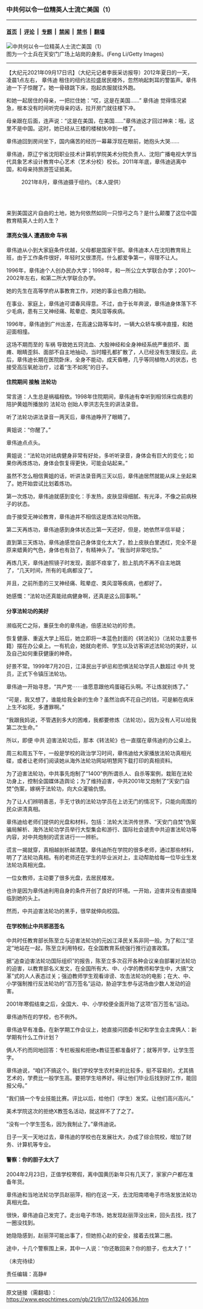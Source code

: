 ### 中共何以令一位精英人士流亡美国（1）

---

#### [首页](../../../..?n13240636) &nbsp;|&nbsp; [评论](../../../../../epoch-comment?n13240636) &nbsp;|&nbsp; [专题](../../../../../epoch-special?n13240636) &nbsp;|&nbsp; [禁闻](../../../../../epoch-news?n13240636) &nbsp;|&nbsp; [禁书](../../../../../books?n13240636) &nbsp;|&nbsp; [翻墙](https://github.com/gfw-breaker/nogfw/blob/master/README.md?n13240636)


<div><img alt="中共何以令一位精英人士流亡美国（1）" class="attachment-djy_600_400 size-djy_600_400 wp-post-image" src="https://i.epochtimes.com/assets/uploads/2020/12/A4-11-600x400.jpg"/>
<div class="caption">
 图为一个士兵在天安门广场上站岗的身影。(Feng Li/Getty Images)
</div></div><hr/><div class="post_content" id="artbody" itemprop="articleBody">
 <!-- article content begin -->
 <p>
  【大纪元2021年09月17日讯】（大纪元记者李辰采访报导）2012年夏日的一天，凌晨1点左右，
  <ok href="https://www.epochtimes.com/gb/tag/%E7%AB%A0%E4%BC%9F%E8%BF%AA.html">
   章伟迪
  </ok>
  租住的纽约法拉盛居民楼外，忽然响起刺耳的警笛声。章伟迪一下子惊醒了。她一骨碌跳下床，抱起衣服就往外跑。
 </p>
 <p>
  和她一起居住的母亲，一把拦住她：“哎，这是在美国……”
  <ok href="https://www.epochtimes.com/gb/tag/%E7%AB%A0%E4%BC%9F%E8%BF%AA.html">
   章伟迪
  </ok>
  觉得情况紧急，根本没有时间听完母亲的话，拉开房门就往楼下冲。
 </p>
 <p>
  母亲跟在后面，连声说：“这是在美国，在美国……”章伟迪这才回过神来：哦，这里不是中国。这时，她已经从三楼的楼梯快冲到一楼了。
 </p>
 <p>
  章伟迪回到房间坐下，国内痛苦的经历一幕幕浮现在眼前，她抱头大哭……
 </p>
 <p>
  章伟迪，原辽宁省沈阳职业技术计算机学院美术分院负责人、沈阳广播电视大学当代具象艺术设计教育中心艺术（艺术分校）校长。2011年年底，章伟迪逃离中国，和母亲持旅游签证抵美。
 </p>
 <figure aria-describedby="caption-attachment-13241926" class="wp-caption aligncenter" id="attachment_13241926" style="width: 400px">
  <ok href="https://i.epochtimes.com/assets/uploads/2021/09/id13241926-weidi01.jpg" target="_blank">
   <img alt="" class="size-medium_vertical wp-image-13241926" src="https://i.epochtimes.com/assets/uploads/2021/09/id13241926-weidi01-400x400.jpg"/>
  </ok>
  <br/><figcaption class="wp-caption-text" id="caption-attachment-13241926">
   2021年8月，章伟迪摄于纽约。（本人提供）
  </figcaption><br/>
 </figure><br/>
 <p>
  来到美国这片自由的土地，她为何依然如同一只惊弓之鸟？是什么颠覆了这位中国教育精英人士的人生？
 </p>
 <h4>
  漂亮女强人 遭遇致命
  <ok href="https://www.epochtimes.com/gb/tag/%E8%BD%A6%E7%A5%B8.html">
   车祸
  </ok>
 </h4>
 <p>
  章伟迪从小到大家庭条件优越，父母都是国家干部。章伟迪本人在沈阳教育局上班，由于工作条件很好，年轻时又很漂亮，什么都爱争第一，得理不让人。
 </p>
 <p>
  1996年，章伟迪个人创办民办大学；1998年，和一所公立大学联合办学；2001～2002年左右，和第二所大学联合办学。
 </p>
 <p>
  她的先生在高等学府从事教育工作，对她的事业也鼎力相助。
 </p>
 <p>
  在事业、家庭上，章伟迪可谓春风得意。不过，由于长年奔波，章伟迪身体落下不少毛病，患有三叉神经痛、眩晕症、类风湿等疾病。
 </p>
 <p>
  1996年，章伟迪到广州出差，在高速公路等车时，一辆大众轿车横冲直撞，和她迎面相撞。
 </p>
 <p>
  这场不期而至的
  <ok href="https://www.epochtimes.com/gb/tag/%E8%BD%A6%E7%A5%B8.html">
   车祸
  </ok>
  导致她五窍流血、大股神经和全身神经系统严重损坏、面瘫、眼睛歪斜、面部不自主地抽动，当时瞳孔都扩散了，人已经没有生理反应。此后，章伟迪长期在医院卧床，全身不能动，成天昏睡，几乎等同植物人的状态，也接受高压氧舱治疗，过着“生不如死”的日子。
 </p>
 <h4>
  住院期间 接触
  <ok href="https://www.epochtimes.com/gb/tag/%E6%B3%95%E8%BD%AE%E5%8A%9F.html">
   法轮功
  </ok>
 </h4>
 <p>
  常言道：人生总是祸福相依。1998年住院期间，章伟迪有幸听到相邻床位病患的陪护黄姐所播放的
  <ok href="https://www.epochtimes.com/gb/tag/%E6%B3%95%E8%BD%AE%E5%8A%9F.html">
   法轮功
  </ok>
  创始人李洪志先生的讲法录音。
 </p>
 <p>
  听了法轮功讲法录音一两天后，章伟迪睁开了眼睛了。
 </p>
 <p>
  黄姐说：“你醒了。”
 </p>
 <p>
  章伟迪点点头。
 </p>
 <p>
  黄姐说：“法轮功对祛病健身非常有好处，多听听录音，身体会有巨大的变化；如果你再炼炼功，身体会恢复得更快，可能会站起来。”
 </p>
 <p>
  虽然不怎么相信黄姐的话，听讲法录音两三天以后，章伟迪居然就能从床上坐起来了。她开始尝试比划着炼功。
 </p>
 <p>
  第一次炼功，章伟迪就感到变化：手发热，皮肤显得细腻、有光泽，不像之前病秧子的状态。
 </p>
 <p>
  由于接受无神论教育，章伟迪并不相信这是炼法轮功所致。
 </p>
 <p>
  第二天再炼功，章伟迪感到身体状态比第一天还好，但是，她依然半信半疑；
 </p>
 <p>
  直到第三天炼功，章伟迪感觉自己身体变化太大了，脸上皮肤白里透红，完全不是原来蜡黄的气色，身体也有劲了，有精神头了。“我当时非常吃惊。”
 </p>
 <p>
  再炼几天，章伟迪照镜子时发现，面部不痉挛了，脸上肌肉不再不自主地跳了，“几天时间，所有的毛病都没了”。
 </p>
 <p>
  并且，之前所患的三叉神经痛、眩晕症、类风湿等疾病，也都好了。
 </p>
 <p>
  她感慨：“法轮功还真能祛病健身啊，还真是这么回事啊。”
 </p>
 <h4>
  分享法轮功的美好
 </h4>
 <p>
  濒临死亡之际，重获生命的章伟迪，倍感法轮功的珍贵。
 </p>
 <p>
  恢复健康、重返大学上班后，她立即将一本蓝色封面的《转法轮》》（法轮功主要书籍）摆在办公桌上。一有机会，她就向老师、学生以及访客讲述法轮功的美好，以及自己如何重获健康的神奇。
 </p>
 <p>
  好景不常。1999年7月20日，江泽民出于妒忌和恐惧法轮功学员人数超过
  <ok href="https://www.epochtimes.com/gb/tag/%E4%B8%AD%E5%85%B1.html">
   中共
  </ok>
  党员，正式下令镇压法轮功。
 </p>
 <p>
  章伟迪一开始寻思，“共产党⋯⋯谁愿意跟他鸡蛋碰石头啊。不让炼就别炼了。”
 </p>
 <p>
  “可是，我又想了，谁能给我全新的生命？虽然治病不花自己的钱，可是躺在病床上生不如死，多遭罪啊。”
 </p>
 <p>
  “我跟我妈说，不管遇到多大的困难，我都要修炼（法轮功）。因为没有人可以给我第二次生命。”
 </p>
 <p>
  所以，即便
  <ok href="https://www.epochtimes.com/gb/tag/%E4%B8%AD%E5%85%B1.html">
   中共
  </ok>
  迫害法轮功后，那本《转法轮》也一直摆在章伟迪的办公桌上。
 </p>
 <p>
  周三和周五下午，一般是学校的政治学习时间，章伟迪给大家播放法轮功真相光碟，或者让老师们阅读她从海外法轮功网站明慧网下载打印的真相资料。
 </p>
 <p>
  为了迫害法轮功，中共事先炮制了“1400”例所谓杀人、自杀等案例，栽赃在法轮功身上，控制全国媒体造舆论；为了维持迫害，中共2001年又炮制了“天安门自焚”伪案，嫁祸于法轮功，向大众灌输仇恨。
 </p>
 <p>
  为了让人们辨明善恶，手无寸铁的法轮功学员在上访无门的情况下，只能向周围的民众讲清真相。
 </p>
 <p>
  章伟迪给老师们提供的光盘和材料，包括：法轮大法洪传世界、“天安门自焚”伪案骗局解析、海外法轮功学员举行大型集会和游行、国际社会谴责中共迫害法轮功等内容，对中共炮制的谎言进行一一辨析。
 </p>
 <p>
 </p>
 <p>
  谎言一揭就穿，真相越剖析越清楚。章伟迪所在学院的很多老师，通过那些材料，明了了法轮功真相。有的老师还在学生的毕业派对上，主动帮助给每一位毕业生发法轮功真相光盘。
 </p>
 <p>
  一位女教师，主动要了很多光盘，去居民楼发。
 </p>
 <p>
  也许是因为章伟迪利用自身的条件开创了良好的环境。一开始，迫害并没有直接降临到她的头上。
 </p>
 <p>
  然而，中共迫害法轮功的黑手，很早就伸向校园。
 </p>
 <h4>
  在学校制止中共邪恶签名
 </h4>
 <p>
  中共时任教育部长陈至立与迫害法轮功的元凶江泽民关系非同一般。为了和江“坚定”地站在一起，陈至立利用特权，在全国教育系统强行推行迫害政策。
 </p>
 <p>
  据“追查迫害法轮功国际组织”的报告，陈至立多次召开各种会议亲自部署对法轮功的迫害，以教育部名义发文，在全国所有大、中、小学的教师和学生中，大搞“文革”式的人人表态过关；强迫教师学生观看诽谤、攻击法轮功的电影；在大、中、小学强制推行反法轮功的“百万签名”运动，胁迫学生参与这场由少数人发动的迫害。
 </p>
 <p>
  2001年寒假结束之后，全国大、中、小学校便全面开始了这项“百万签名”运动。
 </p>
 <p>
  章伟迪所在的学校，也不例外。
 </p>
 <p>
  章伟迪早有准备。在新学期工作会议上，她直接问团委书记和学生会主席俩人：新学期有什么工作计划？
 </p>
 <p>
  俩人不约而同地回答：专栏板报和拒绝x教征签都准备好了；就等开学，让学生签字。
 </p>
 <p>
  章伟迪说，“咱们不搞这个。我们学校学生农村来的比较多，挺不容易的，尤其搞艺术的，学费比一般学生高。要把学生培养好。得让他们毕业后找到好工作，能回报父母。”
 </p>
 <p>
  “我们搞一个专业技能比赛。评比以后，给他们（学生）发奖。让他们高兴高兴。”
 </p>
 <p>
  美术学院这次的拒绝X教签名活动，就这样不了了之了。
 </p>
 <p>
  “没有一个学生签名，因为我制止了。”章伟迪说。
 </p>
 <p>
  日子一天一天地过去，章伟迪的学校也在发展壮大，办成了综合院校，增加了财务、计算机等专业。
 </p>
 <h4>
  警察：你的胆子太大了
 </h4>
 <p>
  2004年2月23日，正值学校寒假，离中国黄历新年只有几天了，家家户户都在准备年货。
 </p>
 <p>
  章伟迪和当地法轮功学员赵丽萍，相约在这一天，去沈阳南塔电子市场发放法轮功真相光盘。
 </p>
 <p>
  很快，章伟迪自己发完了。走出电子市场，她发现赵丽萍没出来，回头去找，找了一圈没找到。
 </p>
 <p>
  她隐隐感到，赵丽萍可能出事了，但她担心赵的安全，接着去找第二圈。
 </p>
 <p>
  途中，十几个警察围上来，其中一人说：“你还敢回来？你的胆子，也太大了！”
 </p>
 <p>
  （未完待续）
 </p>
 <p>
  责任编辑：高静#
 </p>
 <!-- article content end -->
 <div id="below_article_ad">
 </div>
</div>


---

原文链接（需翻墙）：https://www.epochtimes.com/gb/21/9/17/n13240636.htm